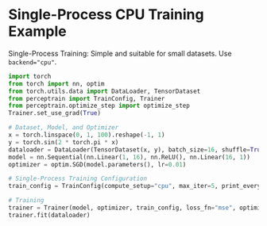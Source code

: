 # Single-Process CPU Training Example

Single-Process Training: Simple and suitable for small datasets. Use `backend="cpu"`.

```python exec="on" source="material-block" result="json"
import torch
from torch import nn, optim
from torch.utils.data import DataLoader, TensorDataset
from perceptrain import TrainConfig, Trainer
from perceptrain.optimize_step import optimize_step
Trainer.set_use_grad(True)

# Dataset, Model, and Optimizer
x = torch.linspace(0, 1, 100).reshape(-1, 1)
y = torch.sin(2 * torch.pi * x)
dataloader = DataLoader(TensorDataset(x, y), batch_size=16, shuffle=True)
model = nn.Sequential(nn.Linear(1, 16), nn.ReLU(), nn.Linear(16, 1))
optimizer = optim.SGD(model.parameters(), lr=0.01)

# Single-Process Training Configuration
train_config = TrainConfig(compute_setup="cpu", max_iter=5, print_every=1)

# Training
trainer = Trainer(model, optimizer, train_config, loss_fn="mse", optimize_step=optimize_step)
trainer.fit(dataloader)
```

&nbsp;

&nbsp;

&nbsp;

&nbsp;

&nbsp;

&nbsp;

&nbsp;

&nbsp;

&nbsp;

&nbsp;

&nbsp;

&nbsp;
